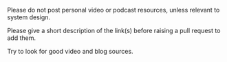 Please do not post personal video or podcast resources, unless relevant to system design.

Please give a short description of the link(s) before raising a pull request to add them.

Try to look for good video and blog sources.
